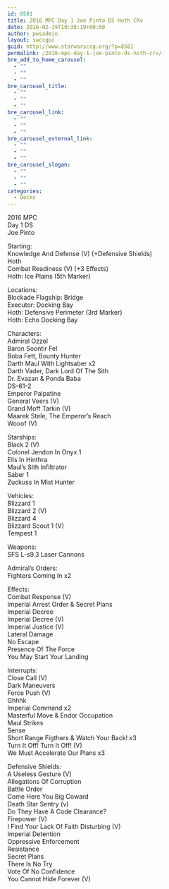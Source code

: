 ```yaml
---
id: 8581
title: 2016 MPC Day 1 Joe Pinto DS Hoth CRv
date: 2016-02-19T19:38:19+00:00
author: pwsadmin
layout: swccgpc
guid: http://www.starwarsccg.org/?p=8581
permalink: /2016-mpc-day-1-joe-pinto-ds-hoth-crv/
bre_add_to_home_carousel:
  - ""
  - ""
  - ""
bre_carousel_title:
  - ""
  - ""
  - ""
bre_carousel_link:
  - ""
  - ""
  - ""
bre_carousel_external_link:
  - ""
  - ""
  - ""
bre_carousel_slogan:
  - ""
  - ""
  - ""
categories:
  - Decks
---
```

2016 MPC  
Day 1 DS  
Joe Pinto

Starting:  
Knowledge And Defense (V) (+Defensive Shields)  
Hoth  
Combat Readiness (V) (+3 Effects)  
Hoth: Ice Plains (5th Marker)

Locations:  
Blockade Flagship: Bridge  
Executor: Docking Bay  
Hoth: Defensive Perimeter (3rd Marker)  
Hoth: Echo Docking Bay

Characters:  
Admiral Ozzel  
Baron Soontir Fel  
Boba Fett, Bounty Hunter  
Darth Maul With Lightsaber x2  
Darth Vader, Dark Lord Of The Sith  
Dr. Evazan & Ponda Baba  
DS-61-2  
Emperor Palpatine  
General Veers (V)  
Grand Moff Tarkin (V)  
Maarek Stele, The Emperor&#8217;s Reach  
Wooof (V)

Starships:  
Black 2 (V)  
Colonel Jendon In Onyx 1  
Elis In Hinthra  
Maul&#8217;s Sith Infiltrator  
Saber 1  
Zuckuss In Mist Hunter

Vehicles:  
Blizzard 1  
Blizzard 2 (V)  
Blizzard 4  
Blizzard Scout 1 (V)  
Tempest 1

Weapons:  
SFS L-s9.3 Laser Cannons

Admiral&#8217;s Orders:  
Fighters Coming In x2

Effects:  
Combat Response (V)  
Imperial Arrest Order & Secret Plans  
Imperial Decree  
Imperial Decree (V)  
Imperial Justice (V)  
Lateral Damage  
No Escape  
Presence Of The Force  
You May Start Your Landing

Interrupts:  
Close Call (V)  
Dark Maneuvers  
Force Push (V)  
Ghhhk  
Imperial Command x2  
Masterful Move & Endor Occupation  
Maul Strikes  
Sense  
Short Range Figthers & Watch Your Back! x3  
Turn It Off! Turn It Off! (V)  
We Must Accelerate Our Plans x3

Defensive Shields:  
A Useless Gesture (V)  
Allegations Of Corruption  
Battle Order  
Come Here You Big Coward  
Death Star Sentry (v)  
Do They Have A Code Clearance?  
Firepower (V)  
I Find Your Lack Of Faith Disturbing (V)  
Imperial Detention  
Oppressive Enforcement  
Resistance  
Secret Plans  
There Is No Try  
Vote Of No Confidence  
You Cannot Hide Forever (V)
